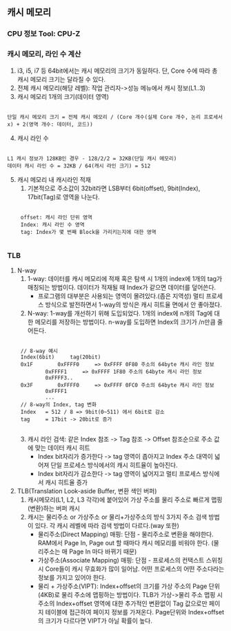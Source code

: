 ## 캐시 메모리
### CPU 정보 Tool: CPU-Z

### 캐시 메모리, 라인 수 계산
1. i3, i5, i7 등 64bit에서는 캐시 메모리의 크기가 동일하다. 단, Core 수에 따라 총 캐시 메모리 크기는 달라질 수 있다.
2. 전체 캐시 메모리(해당 레벨): 작업 관리자->성능 메뉴에서 캐시 정보(L1..3)
3. 캐시 메모리 1개의 크기(데이터 영역)
<pre><code>
단일 캐시 메모리 크기 = 전체 캐시 메모리 / (Core 개수(실제 Core 개수, 논리 프로세서 x) + 2(영역 개수: 데이터, 코드))
</code></pre>
4. 캐시 라인 수
<pre><code>
L1 캐시 정보가 128KB인 경우 - 128/2/2 = 32KB(단일 캐시 메모리)
데이터 캐시 라인 수 = 32KB / 64(캐시 라인 크기) = 512
</code></pre>
5. 캐시 메모리 내 캐시라인 적재
	1) 기본적으로 주소값이 32bit라면 LSB부터 6bit(offset), 9bit(Index), 17bit(Tag)로 영역을 나눈다.
	<pre><code>
	offset: 캐시 라인 단위 영역
	Index: 캐시 라인 수 영역
	tag: Index가 몇 번째 Block을 가리키는지에 대한 영역
	</code></pre>
	
### TLB
1. N-way
	1) 1-way: 데이터를 캐시 메모리에 적재 혹은 탐색 시 1개의 index에 1개의 tag가 매칭되는 방법이다. 데이터가 적재될 때 Index가 같으면 데이터를 덮어쓴다.
		* 프로그램의 대부분은 사용되는 영역이 몰려있다.(좁은 지역성) 멀티 프로세스 방식으로 발전하면서 1-way의 방식은 캐시 히트율 면에서 안 좋아졌다.
	2) N-way: 1-way를 개선하기 위해 도입되었다. 1개의 index에 n개의 Tag에 대한 메모리를 저장하는 방법이다. n-way를 도입하면 Index의 크기가 /n만큼 줄어든다.
	<pre><code>
	// 8-way 예시
	Index(6bit) 	tag(20bit)
	0x1F		0xFFFF0		=> 0xFFFF 0F80 주소의 64byte 캐시 라인 정보 
			0xFFFF1		=> 0xFFFF 1F80 주소의 64byte 캐시 라인 정보 
			0xFFFF3..
	0x3F		0xFFFF0		=> 0xFFFF 0FC0 주소의 64byte 캐시 라인 정보
			0xFFFF1
			...
	// 8-way의 Index, tag 변화
	Index 	= 512 / 8 => 9bit(0~511) 에서 6bit로 감소
	tag 	= 17bit -> 20bit로 증가
	</code></pre>
	3) 캐시 라인 검색: 같은 Index 참조 -> Tag 참조 -> Offset 참조순으로 주소 값에 맞는 데이터 캐시 히트
		* Index bit자리가 증가한다 -> tag 영역이 좁아지고 Index 주소 대역이 넓어져 단일 프로세스 방식에서의 캐시 히트율이 높아진다.
		* Index bit자리가 감소한다 -> tag 영역이 넓어지고 멀티 프로세스 방식에서 캐시 히트율 증가
2. TLB(Translation Look-aside Buffer, 변환 색인 버퍼)
	1) 캐시메모리(L1, L2, L3 각각)에 붙어있어 가상 주소를 물리 주소로 빠르게 맵핑(변환)하는 버퍼 캐시
	2) 캐시는 물리주소 or 가상주소 or 물리+가상주소의 방식 3가지 주소 검색 방법이 있다. 각 캐시 레벨에 따라 검색 방법이 다르다.(way 또한)
		* 물리주소(Direct Mapping) 매핑: 단점 - 물리주소로 변환을 해야한다. RAM에서 Page In, Page out 할 때마다 캐시 메모리를 비워야 한다. (물리주소는 매 Page In 마다 바뀌기 때문)
		* 가상주소(Associate Mapping) 매핑: 단점 - 프로세스의 컨택스트 스위칭 시 Core들이 캐시 무효화가 많이 일어남. 어떤 프로세스의 어떤 주소다라는 정보를 가지고 있어야 한다.
		* 물리 + 가상주소(VIPT): Index+offset의 크기를 가상 주소의 Page 단위(4KB)로 물리 주소에 맵핑하는 방법이다. TLB가 가상->물리 주소 맵핑 시 주소의 Index+offset 영역에 대한 추가적인 변환없이 Tag 값으로만 페이지 테이블에 접근하여 페이지 정보를 가져온다. Page단위와 Index+offset의 크기가 다르다면 VIPT가 아닐 확률이 높다.
